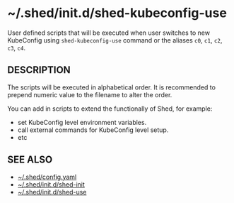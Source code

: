 # ~/.shed/init.d/shed-kubeconfig-use

User defined scripts that will be executed when user switches to new KubeConfig using `shed-kubeconfig-use` command or the aliases `c0`, `c1`, `c2`, `c3`, `c4`.

## DESCRIPTION

The scripts will be executed in alphabetical order. It is recommended to prepend numeric value to the filename to alter the order.

You can add in scripts to extend the functionally of Shed, for example:

- set KubeConfig level environment variables.
- call external commands for KubeConfig level setup.
- etc

## SEE ALSO

- [~/.shed/config.yaml](file-shed-config.yaml.md)
- [~/.shed/init.d/shed-init](directory-init.d-shed-init.md)
- [~/.shed/init.d/shed-use](directory-init.d-shed-use.md)
